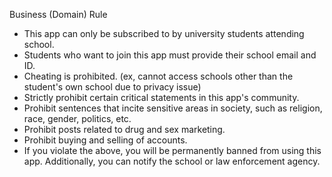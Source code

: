 Business (Domain) Rule

- This app can only be subscribed to by university students attending school.
- Students who want to join this app must provide their school email and ID.
- Cheating is prohibited. (ex, cannot access schools other than the student's own school due to privacy issue)
- Strictly prohibit certain critical statements in this app's community.
- Prohibit sentences that incite sensitive areas in society, such as religion, race, gender, politics, etc.
- Prohibit posts related to drug and sex marketing.
- Prohibit buying and selling of accounts.
- If you violate the above, you will be permanently banned from using this app. Additionally, you can notify the school or law enforcement agency.

